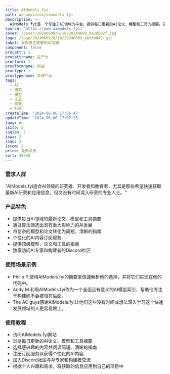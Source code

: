 ```yaml
---
title: AIModels.fyi
path: wenanxiezuo/aimodels-fyi
description: >-
  AIModels.fyi是一个专注于AI领域的平台，提供每日更新的AI论文、模型和工具的摘要。它通过算法筛选出具有重大影响力的AI发展，并将复杂的模型和论文转化为简短、清晰的指南，帮助用户快速吸收和应用。此外，订阅者还可以获得个性化的AI内容，无需博士学位即可理解的顶级模型、论文和工具指南，以及与AI专家和构建者交流的独家Discord社区访问权限。
source: 'https://www.aimodels.fyi/'
cover: /cover/20240609/6/10/20240609_ba2d902f.jpg
logo: /logo/20240609/6/10/20240609_abdfb849.jpg
label: 发现真正重要的AI突破
component: false
procattr: 1
procattrname: 生产力
procform: 1
procformname: 网站
proctype: 1
proctypename: 普通产品
tags:
  - AI
  - 研究
  - 模型
  - 工具
  - 摘要
  - 社区
createTime: '2024-06-06 17:05:47'
updateTime: '2024-06-06 17:07:25'
lang: en
isicp: 2
isqian: 2
iswx: 2
isqq: 2
iscom: 2
price: 免费试用
sort: 30940
---
```




### 需求人群
"AIModels.fyi适合AI领域的研究者、开发者和教育者，尤其是那些希望快速获取最新AI研究和应用信息，但又没有时间深入研究的专业人士。"

### 产品特色
* 提供每日AI领域的最新论文、模型和工具摘要
* 通过算法筛选出具有重大影响力的AI发展
* 将复杂的模型和论文转化为简短、清晰的指南
* 个性化的AI内容订阅服务
* 提供顶级模型、论文和工具的指南
* 独家访问AI专家和构建者的Discord社区

### 使用场景示例
* Philip P.使用AIModels.fyi的摘要来快速解析他的选择，并将它们实现在他的代码中。
* Andy M.利用AIModels.fyi作为一个全面且有意义的AI模型索引，帮助他专注于构建而不会被甩在后面。
* The AC guys感谢AIModels.fyi让他们这些没有时间或想法深入学习这个快速发展领域的人更容易跟上。

### 使用教程
* 访问AIModels.fyi网站
* 浏览每日更新的AI论文、模型和工具摘要
* 选择感兴趣的内容并阅读简短、清晰的指南
* 注册订阅服务以获得个性化的AI内容
* 加入Discord社区与AI专家和构建者交流
* 根据个人兴趣和需求，将获取的信息应用到自己的项目中

  
